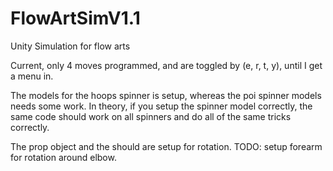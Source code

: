# FlowArtSimV1.1
Unity Simulation for flow arts

Current, only 4 moves programmed, and are toggled by (e, r, t, y), until I get a menu in.

The models for the hoops spinner is setup, whereas the poi spinner models needs some work. 
In theory, if you setup the spinner model correctly, the same code should work on all spinners and do all of the same tricks correctly.

The prop object and the should are setup for rotation. 
TODO: setup forearm for rotation around elbow.
